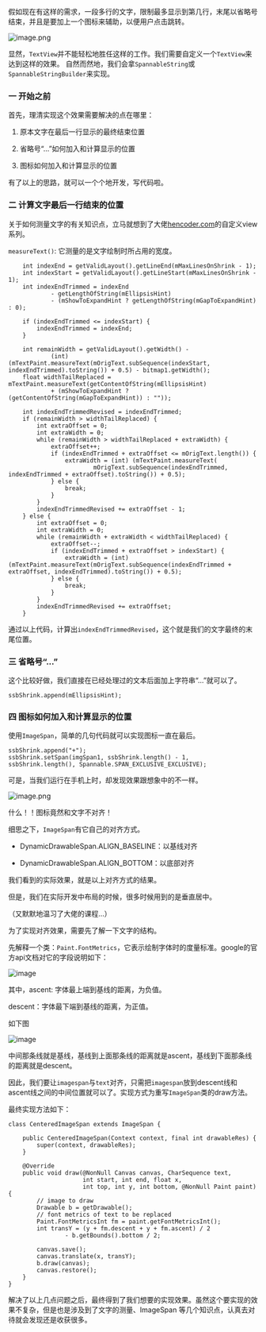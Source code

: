 假如现在有这样的需求，一段多行的文字，限制最多显示到第几行，末尾以省略号结束，并且是要加上一个图标来辅助，以便用户点击跳转。

![image.png](https://upload-images.jianshu.io/upload_images/817079-b483b6960da0ba3f.png?imageMogr2/auto-orient/strip%7CimageView2/2/w/1240)

显然，`TextView`并不能轻松地胜任这样的工作。我们需要自定义一个`TextView`来达到这样的效果。
自然而然地，我们会拿`SpannableString`或`SpannableStringBuilder`来实现。

### 一 开始之前
首先，理清实现这个效果需要解决的点在哪里：

1.  原本文字在最后一行显示的最终结束位置

2.  省略号“...”如何加入和计算显示的位置

3.  图标如何加入和计算显示的位置

有了以上的思路，就可以一个个地开发，写代码啦。

### 二 计算文字最后一行结束的位置

关于如何测量文字的有关知识点，立马就想到了大佬[hencoder.com](https://hencoder.com/ui-1-3/)的自定义view系列。

`measureText()`: 它测量的是文字绘制时所占用的宽度。

        int indexEnd = getValidLayout().getLineEnd(mMaxLinesOnShrink - 1);
        int indexStart = getValidLayout().getLineStart(mMaxLinesOnShrink - 1);
        int indexEndTrimmed = indexEnd
                - getLengthOfString(mEllipsisHint)
                - (mShowToExpandHint ? getLengthOfString(mGapToExpandHint) : 0);

        if (indexEndTrimmed <= indexStart) {
            indexEndTrimmed = indexEnd;
        }

        int remainWidth = getValidLayout().getWidth() -
                (int) (mTextPaint.measureText(mOrigText.subSequence(indexStart, indexEndTrimmed).toString()) + 0.5) - bitmap1.getWidth();
        float widthTailReplaced = mTextPaint.measureText(getContentOfString(mEllipsisHint)
                + (mShowToExpandHint ? (getContentOfString(mGapToExpandHint)) : ""));

        int indexEndTrimmedRevised = indexEndTrimmed;
        if (remainWidth > widthTailReplaced) {
            int extraOffset = 0;
            int extraWidth = 0;
            while (remainWidth > widthTailReplaced + extraWidth) {
                extraOffset++;
                if (indexEndTrimmed + extraOffset <= mOrigText.length()) {
                    extraWidth = (int) (mTextPaint.measureText(
                            mOrigText.subSequence(indexEndTrimmed, indexEndTrimmed + extraOffset).toString()) + 0.5);
                } else {
                    break;
                }
            }
            indexEndTrimmedRevised += extraOffset - 1;
        } else {
            int extraOffset = 0;
            int extraWidth = 0;
            while (remainWidth + extraWidth < widthTailReplaced) {
                extraOffset--;
                if (indexEndTrimmed + extraOffset > indexStart) {
                    extraWidth = (int) (mTextPaint.measureText(mOrigText.subSequence(indexEndTrimmed + extraOffset, indexEndTrimmed).toString()) + 0.5);
                } else {
                    break;
                }
            }
            indexEndTrimmedRevised += extraOffset;
        }

通过以上代码，计算出`indexEndTrimmedRevised`，这个就是我们的文字最终的末尾位置。

### 三 省略号“...”

这个比较好做，我们直接在已经处理过的文本后面加上字符串“...”就可以了。

    ssbShrink.append(mEllipsisHint);

### 四 图标如何加入和计算显示的位置

使用`ImageSpan`，简单的几句代码就可以实现图标一直在最后。

    ssbShrink.append("+");
    ssbShrink.setSpan(imgSpan1, ssbShrink.length() - 1, ssbShrink.length(), Spannable.SPAN_EXCLUSIVE_EXCLUSIVE);

可是，当我们运行在手机上时，却发现效果跟想象中的不一样。

![image.png](https://upload-images.jianshu.io/upload_images/817079-66bb3a5a3a6fb58a.png?imageMogr2/auto-orient/strip%7CimageView2/2/w/1240)


什么！！图标竟然和文字不对齐！

细思之下，`ImageSpan`有它自己的对齐方式。

*   DynamicDrawableSpan.ALIGN_BASELINE：以基线对齐

*   DynamicDrawableSpan.ALIGN_BOTTOM：以底部对齐

我们看到的实际效果，就是以上对齐方式的结果。

但是，我们在实际开发中布局的时候，很多时候用到的是垂直居中。

（又默默地温习了大佬的课程...）

为了实现对齐效果，需要先了解一下文字的结构。

先解释一个类：`Paint.FontMetrics`，它表示绘制字体时的度量标准。google的官方api文档对它的字段说明如下：

![image](https://upload-images.jianshu.io/upload_images/817079-f6d2eb5be696cc08.png?imageMogr2/auto-orient/strip%7CimageView2/2/w/1240) 

其中，ascent: 字体最上端到基线的距离，为负值。

descent：字体最下端到基线的距离，为正值。

如下图

![image](https://upload-images.jianshu.io/upload_images/817079-a7d84ecff01b16a0.png?imageMogr2/auto-orient/strip%7CimageView2/2/w/1240) 

中间那条线就是基线，基线到上面那条线的距离就是ascent，基线到下面那条线的距离就是descent。

因此，我们要让`imagespan`与`text`对齐，只需把`imagespan`放到descent线和ascent线之间的中间位置就可以了。实现方式为重写`ImageSpan`类的draw方法。

最终实现方法如下：

    class CenteredImageSpan extends ImageSpan {

        public CenteredImageSpan(Context context, final int drawableRes) {
            super(context, drawableRes);
        }

        @Override
        public void draw(@NonNull Canvas canvas, CharSequence text,
                         int start, int end, float x,
                         int top, int y, int bottom, @NonNull Paint paint) {
            // image to draw
            Drawable b = getDrawable();
            // font metrics of text to be replaced
            Paint.FontMetricsInt fm = paint.getFontMetricsInt();
            int transY = (y + fm.descent + y + fm.ascent) / 2
                    - b.getBounds().bottom / 2;

            canvas.save();
            canvas.translate(x, transY);
            b.draw(canvas);
            canvas.restore();
        }
    }

解决了以上几点问题之后，最终得到了我们想要的实现效果。虽然这个要实现的效果不复杂，但是也是涉及到了文字的测量、ImageSpan 等几个知识点，认真去对待就会发现还是收获很多。
